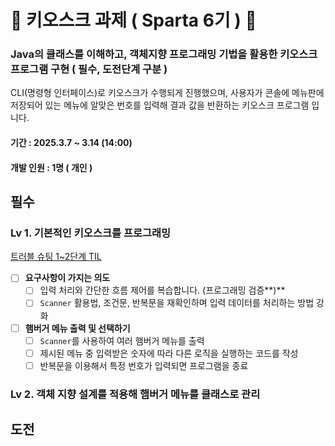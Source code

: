 # 📌 키오스크 과제 ( Sparta 6기 ) 📌

### Java의 클래스를 이해하고, 객체지향 프로그래밍 기법을 활용한 키오스크 프로그램 구현  ( 필수, 도전단계 구분 )
CLI(명령형 인터페이스)로 키오스크가 수행되게 진행했으며, 사용자가 콘솔에 메뉴판에 저장되어 있는 메뉴에 알맞은 번호를 입력해 결과 값을 반환하는 키오스크 프로그램 입니다.
#### 기간 : 2025.3.7 ~ 3.14 (14:00)
#### 개발 인원 : 1명 ( 개인 )


## 필수
### Lv 1. 기본적인 키오스크를 프로그래밍

<a href="#">트러블 슈팅 1~2단계 TIL</a>

- [ ]  **요구사항이 가지는 의도**
    - [ ]  입력 처리와 간단한 흐름 제어를 복습합니다. (프로그래밍 검증**)**
    - [ ]  `Scanner` 활용법, 조건문, 반복문을 재확인하며 입력 데이터를 처리하는 방법 강화
- [ ]  **햄버거 메뉴 출력 및 선택하기**
    - [ ]  `Scanner`를 사용하여 여러 햄버거 메뉴를 출력
    - [ ]  제시된 메뉴 중 입력받은 숫자에 따라 다른 로직을 실행하는 코드를 작성
    - [ ]  반복문을 이용해서 특정 번호가 입력되면 프로그램을 종료

### Lv 2. 객체 지향 설계를 적용해 햄버거 메뉴를 클래스로 관리



## 도전
